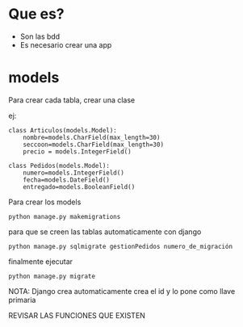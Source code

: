 # Que es?

- Son las bdd
- Es necesario crear una app

# models

Para crear cada tabla, crear una clase

ej: 

```
class Articulos(models.Model):
    nombre=models.CharField(max_length=30)
    seccoon=models.CharField(max_length=30)
    precio = models.IntegerField()

class Pedidos(models.Model):
    numero=models.IntegerField()
    fecha=models.DateField()
    entregado=models.BooleanField()
```

Para crear los models

``` 
python manage.py makemigrations
```

para que se creen las tablas automaticamente con django

```
python manage.py sqlmigrate gestionPedidos numero_de_migración 
```

finalmente ejecutar

```
python manage.py migrate
```

NOTA: Django crea automaticamente crea el id y lo pone como llave primaria

REVISAR LAS FUNCIONES QUE EXISTEN